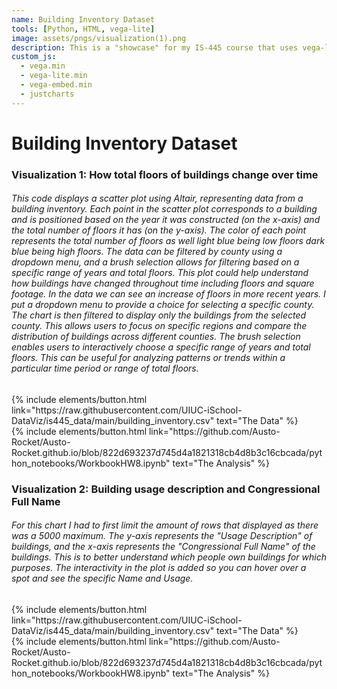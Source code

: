```yaml
---
name: Building Inventory Dataset 
tools: [Python, HTML, vega-lite]
image: assets/pngs/visualization(1).png
description: This is a "showcase" for my IS-445 course that uses vega-lite and Altair to solve HW 8
custom_js:
  - vega.min
  - vega-lite.min
  - vega-embed.min
  - justcharts
---
```



# Building Inventory Dataset



### Visualization 1: How total floors of buildings change over time



<vegachart schema-url="{{ site.baseurl }}/assets/json/chart1.json" style="width: 100%"></vegachart>

###### This code displays a scatter plot using Altair, representing data from a building inventory. Each point in the scatter plot corresponds to a building and is positioned based on the year it was constructed (on the x-axis) and the total number of floors it has (on the y-axis). The color of each point represents the total number of floors as well light blue being low floors dark blue being high floors. The data can be filtered by county using a dropdown menu, and a brush selection allows for filtering based on a specific range of years and total floors. This plot could help understand how buildings have changed throughout time including floors and square footage. In the data we can see an increase of floors in more recent years. I put a dropdown menu to provide a choice for selecting a specific county. The chart is then filtered to display only the buildings from the selected county. This allows users to focus on specific regions and compare the distribution of buildings across different counties. The brush selection enables users to interactively choose a specific range of years and total floors. This can be useful for analyzing patterns or trends within a particular time period or range of total floors.

<div class="left">
{% include elements/button.html link="https://raw.githubusercontent.com/UIUC-iSchool-DataViz/is445_data/main/building_inventory.csv" text="The Data" %}
</div>


<div class="right">
{% include elements/button.html link="https://github.com/Austo-Rocket/Austo-Rocket.github.io/blob/822d693237d745d4a1821318cb4d8b3c16cbcada/python_notebooks/WorkbookHW8.ipynb" text="The Analysis" %}
</div>


### Visualization 2: Building usage description and Congressional Full Name

<vegachart schema-url="{{ site.baseurl }}/assets/json/chart_usage.json" style="width: 100%"></vegachart>

###### For this chart I had to first limit the amount of rows that displayed as there was a 5000 maximum. The y-axis represents the "Usage Description" of buildings, and the x-axis represents the "Congressional Full Name" of the buildings. This is to better understand which people own buildings for which purposes. The interactivity in the plot is added so you can hover over a spot and see the specific Name and Usage.


<div class="left">
{% include elements/button.html link="https://raw.githubusercontent.com/UIUC-iSchool-DataViz/is445_data/main/building_inventory.csv" text="The Data" %}
</div>

<div class="right">
{% include elements/button.html link="https://github.com/Austo-Rocket/Austo-Rocket.github.io/blob/822d693237d745d4a1821318cb4d8b3c16cbcada/python_notebooks/WorkbookHW8.ipynb" text="The Analysis" %}
</div>


